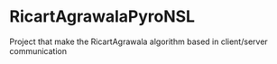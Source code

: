 # RicartAgrawalaPyroNSL
Project that make the RicartAgrawala algorithm based in client/server communication
